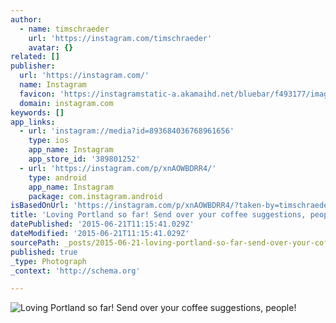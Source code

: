 ```yaml
---
author:
  - name: timschraeder
    url: 'https://instagram.com/timschraeder'
    avatar: {}
related: []
publisher:
  url: 'https://instagram.com/'
  name: Instagram
  favicon: 'https://instagramstatic-a.akamaihd.net/bluebar/f493177/images/ico/favicon.ico'
  domain: instagram.com
keywords: []
app_links:
  - url: 'instagram://media?id=893684036768961656'
    type: ios
    app_name: Instagram
    app_store_id: '389801252'
  - url: 'https://instagram.com/p/xnAOWBDRR4/'
    type: android
    app_name: Instagram
    package: com.instagram.android
isBasedOnUrl: 'https://instagram.com/p/xnAOWBDRR4/?taken-by=timschraeder'
title: 'Loving Portland so far! Send over your coffee suggestions, people!'
datePublished: '2015-06-21T11:15:41.029Z'
dateModified: '2015-06-21T11:15:41.029Z'
sourcePath: _posts/2015-06-21-loving-portland-so-far-send-over-your-coffee-suggestions-p.md
published: true
_type: Photograph
_context: 'http://schema.org'

---
```

![Loving Portland so far&excl; Send over your coffee suggestions&comma; people&excl;](https://igcdn-photos-d-a.akamaihd.net/hphotos-ak-xpf1/t51.2885-15/10881779_403255406510219_2101102287_n.jpg)